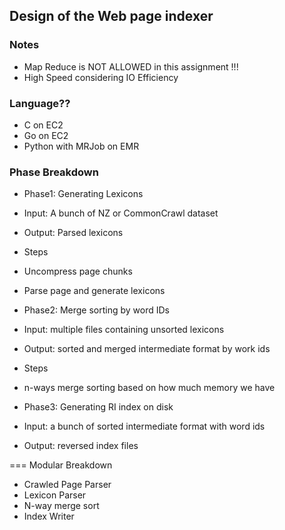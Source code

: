 ## Design of the Web page indexer

### Notes
 * Map Reduce is NOT ALLOWED in this assignment !!!
 * High Speed considering IO Efficiency

### Language??
 * C on EC2
 * Go on EC2
 * Python with MRJob on EMR

### Phase Breakdown
 * Phase1: Generating Lexicons
  * Input: A bunch of NZ or CommonCrawl dataset
  * Output: Parsed lexicons

  * Steps
   * Uncompress page chunks
   * Parse page and generate lexicons

 * Phase2: Merge sorting by word IDs
  * Input: multiple files containing unsorted lexicons
  * Output: sorted and merged intermediate format by work ids

  * Steps
   * n-ways merge sorting based on how much memory we have

 * Phase3: Generating RI index on disk
  * Input: a bunch of sorted intermediate format with word ids
  * Output: reversed index files

=== Modular Breakdown
 * Crawled Page Parser
 * Lexicon Parser
 * N-way merge sort
 * Index Writer

